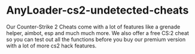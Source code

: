 # AnyLoader-cs2-undetected-cheats
Our Counter-Strike 2 Cheats come with a lot of features like a grenade helper, aimbot, esp and much much more. We also offer a free CS:2 cheat so you can test out all the functions before you buy our premium version with a lot of more cs2 hack features.
